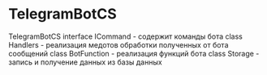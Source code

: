 # TelegramBotCS
TelegramBotCS
interface ICommand - содержит команды бота
class Handlers - реализация медотов обработки полученных от бота сообщений
class BotFunction - реализация функций бота 
class Storage - запись и получение данных из базы данных
